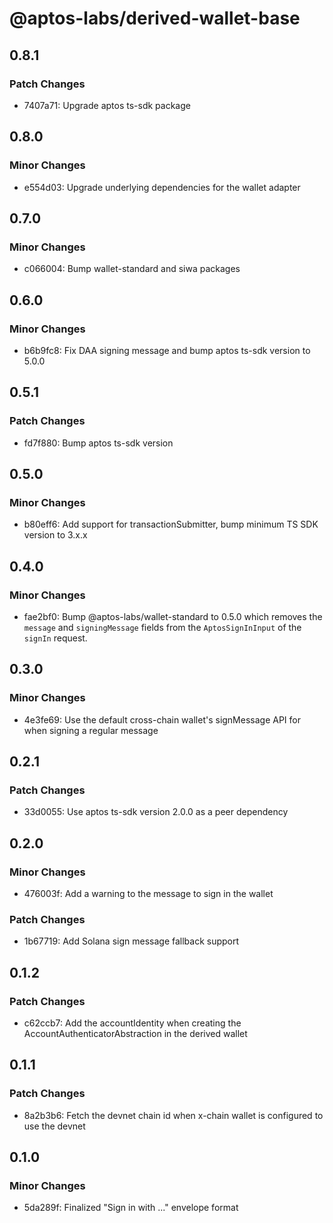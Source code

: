 # @aptos-labs/derived-wallet-base

## 0.8.1

### Patch Changes

- 7407a71: Upgrade aptos ts-sdk package

## 0.8.0

### Minor Changes

- e554d03: Upgrade underlying dependencies for the wallet adapter

## 0.7.0

### Minor Changes

- c066004: Bump wallet-standard and siwa packages

## 0.6.0

### Minor Changes

- b6b9fc8: Fix DAA signing message and bump aptos ts-sdk version to 5.0.0

## 0.5.1

### Patch Changes

- fd7f880: Bump aptos ts-sdk version

## 0.5.0

### Minor Changes

- b80eff6: Add support for transactionSubmitter, bump minimum TS SDK version to 3.x.x

## 0.4.0

### Minor Changes

- fae2bf0: Bump @aptos-labs/wallet-standard to 0.5.0 which removes the `message` and `signingMessage` fields from the `AptosSignInInput` of the `signIn` request.

## 0.3.0

### Minor Changes

- 4e3fe69: Use the default cross-chain wallet's signMessage API for when signing a regular message

## 0.2.1

### Patch Changes

- 33d0055: Use aptos ts-sdk version 2.0.0 as a peer dependency

## 0.2.0

### Minor Changes

- 476003f: Add a warning to the message to sign in the wallet

### Patch Changes

- 1b67719: Add Solana sign message fallback support

## 0.1.2

### Patch Changes

- c62ccb7: Add the accountIdentity when creating the AccountAuthenticatorAbstraction in the derived wallet

## 0.1.1

### Patch Changes

- 8a2b3b6: Fetch the devnet chain id when x-chain wallet is configured to use the devnet

## 0.1.0

### Minor Changes

- 5da289f: Finalized "Sign in with ..." envelope format
